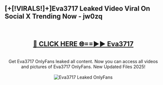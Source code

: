 <h2>[+[!VIRALS!]+]Eva3717 Leaked Video Viral On Social X Trending Now - jw0zq</h2>
<br>
<div align="center">
<h2><a href="https://libra.edu.pl?Eva3717" rel="nofollow">🔴 CLICK HERE 🌐==►► Eva3717</a></h2>
<br>
Get Eva3717 OnlyFans leaked all content. Now you can access all videos and pictures of Eva3717 OnlyFans. New Updated Files 2025!
<br>
<br>
<a href="https://libra.edu.pl?Eva3717" rel="nofollow" data-target="animated-image.originalLink"><img src="https://i.ibb.co.com/WyWwxjT/player-gif2.gif" alt="Eva3717 Leaked OnlyFans" style="max-width: 100%; display: inline-block;" data-target="animated-image.originalImage"></a>
</div>
<br>